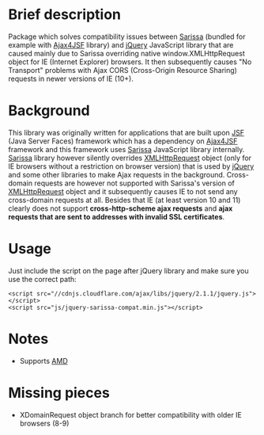 Brief description
=================

Package which solves compatibility issues between [Sarissa](http://dev.abiss.gr/sarissa/) (bundled for example with [Ajax4JSF](https://java.net/projects/ajax4jsf) library) and [jQuery](http://jquery.com) JavaScript library that are caused mainly due to Sarissa  overriding native window.XMLHttpRequest object for IE (Internet Explorer) browsers. It then subsequently causes "No Transport" problems with Ajax CORS (Cross-Origin Resource Sharing) requests in newer versions of IE (10+).

Background
====================

This library was originally written for applications that are built upon [JSF](http://www.oracle.com/technetwork/java/javaee/javaserverfaces-139869.html) (Java Server Faces) framework which has a dependency on [Ajax4JSF](https://java.net/projects/ajax4jsf) framework and this framework uses [Sarissa](http://dev.abiss.gr/sarissa/) JavaScript library internally. [Sarissa](http://dev.abiss.gr/sarissa/) library however silently overrides [XMLHttpRequest](https://developer.mozilla.org/en-US/docs/Web/API/XMLHttpRequest) object (only for IE browsers without a restriction on browser version) that is used by [jQuery](http://jquery.com/) and some other libraries to make Ajax requests in the background. Cross-domain requests are however not supported with Sarissa's version of [XMLHttpRequest](https://developer.mozilla.org/en-US/docs/Web/API/XMLHttpRequest) object and it subsequently causes IE to not send any cross-domain requests at all. Besides that IE (at least version 10 and 11) clearly does not support **cross-http-scheme ajax requests** and **ajax requests that are sent to addresses with invalid SSL certificates**.

Usage
=====

Just include the script on the page after jQuery library and make sure you use the correct path: 

	<script src="//cdnjs.cloudflare.com/ajax/libs/jquery/2.1.1/jquery.js"></script>
	<script src="js/jquery-sarissa-compat.min.js"></script>

Notes
=====

- Supports [AMD](https://github.com/amdjs/amdjs-api/wiki/AMD) 

Missing pieces
==============

- XDomainRequest object branch for better compatibility with older IE browsers (8-9)